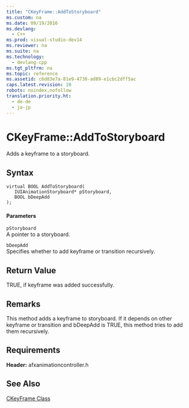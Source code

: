 ```yaml
---
title: "CKeyFrame::AddToStoryboard"
ms.custom: na
ms.date: 09/19/2016
ms.devlang: 
  - C++
ms.prod: visual-studio-dev14
ms.reviewer: na
ms.suite: na
ms.technology: 
  - devlang-cpp
ms.tgt_pltfrm: na
ms.topic: reference
ms.assetid: c6d83e7a-81e9-4738-ad89-e1cbc2dff5ac
caps.latest.revision: 10
robots: noindex,nofollow
translation.priority.ht: 
  - de-de
  - ja-jp
---
```

# CKeyFrame::AddToStoryboard
Adds a keyframe to a storyboard.  
  
## Syntax  
  
```  
virtual BOOL AddToStoryboard(  
   IUIAnimationStoryboard* pStoryboard,  
   BOOL bDeepAdd  
);  
```  
  
#### Parameters  
 `pStoryboard`  
 A pointer to a storyboard.  
  
 `bDeepAdd`  
 Specifies whether to add keyframe or transition recursively.  
  
## Return Value  
 TRUE, if keyframe was added successfully.  
  
## Remarks  
 This method adds a keyframe to storyboard. If it depends on other keyframe or transition and bDeepAdd is TRUE, this method tries to add them recursively.  
  
## Requirements  
 **Header:** afxanimationcontroller.h  
  
## See Also  
 [CKeyFrame Class](../vs140/CKeyFrame-Class.md)